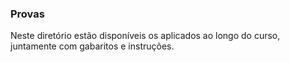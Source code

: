 ### Provas

Neste diretório estão disponíveis os aplicados ao longo do curso, juntamente com gabaritos e instruções.